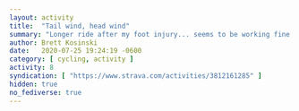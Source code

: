 ```yaml
---
layout: activity
title:  "Tail wind, head wind"
summary: "Longer ride after my foot injury... seems to be working fine!"
author: Brett Kosinski
date:   2020-07-25 19:24:19 -0600
category: [ cycling, activity ]
activity: 8
syndication: [ "https://www.strava.com/activities/3812161285" ]
hidden: true
no_fediverse: true
---
```


